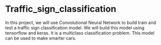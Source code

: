 # Traffic_sign_classification
In this project, we will use Convolutional Neural Network to build train and test a traffic sign classification model. We will build this model using tensorflow and keras. It is a multiclass classification problem. This model can be used to make smarter cars.
